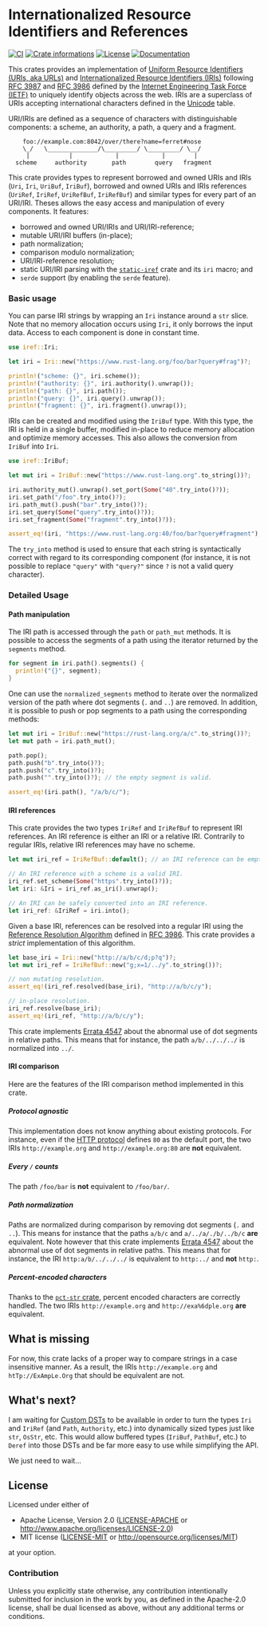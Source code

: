 # Internationalized Resource Identifiers and References

[![CI](https://github.com/timothee-haudebourg/iref/workflows/CI/badge.svg)](https://github.com/timothee-haudebourg/iref/actions)
[![Crate informations](https://img.shields.io/crates/v/iref.svg?style=flat-square)](https://crates.io/crates/iref)
[![License](https://img.shields.io/crates/l/iref.svg?style=flat-square)](https://github.com/timothee-haudebourg/iref#license)
[![Documentation](https://img.shields.io/badge/docs-latest-blue.svg?style=flat-square)](https://docs.rs/iref)

<!-- cargo-rdme start -->

This crates provides an implementation of
[Uniform Resource Identifiers (URIs, aka URLs)][uri] and [Internationalized
Resource Identifiers (IRIs)][iri] following [RFC 3987][uri-rfc] and [RFC
3986][iri-rfc] defined by the [Internet Engineering Task Force
(IETF)][ietf] to uniquely identify objects across the web. IRIs are a
superclass of URIs accepting international characters defined in the
[Unicode][unicode] table.

[uri]: <https://en.wikipedia.org/wiki/Uniform_Resource_Identifier>
[uri-rfc]: <https://tools.ietf.org/html/rfc3986>
[iri]: <https://en.wikipedia.org/wiki/Internationalized_resource_identifier>
[iri-rfc]: <https://tools.ietf.org/html/rfc3987>
[ietf]: <ietf.org>
[unicode]: <https://en.wikipedia.org/wiki/Unicode>

URI/IRIs are defined as a sequence of characters with distinguishable
components: a scheme, an authority, a path, a query and a fragment.

```text
    foo://example.com:8042/over/there?name=ferret#nose
    \_/   \______________/\_________/ \_________/ \__/
     |           |            |            |        |
  scheme     authority       path        query   fragment
```

This crate provides types to represent borrowed and owned URIs and IRIs
(`Uri`, `Iri`, `UriBuf`, `IriBuf`), borrowed and owned URIs and IRIs
references (`UriRef`, `IriRef`, `UriRefBuf`, `IriRefBuf`) and similar
types for every part of an URI/IRI. Theses allows the easy access and
manipulation of every components.
It features:
  - borrowed and owned URI/IRIs and URI/IRI-reference;
  - mutable URI/IRI buffers (in-place);
  - path normalization;
  - comparison modulo normalization;
  - URI/IRI-reference resolution;
  - static URI/IRI parsing with the [`static-iref`] crate and its `iri`
    macro; and
  - `serde` support (by enabling the `serde` feature).

[`static-iref`]: https://crates.io/crates/static-iref

### Basic usage

You can parse IRI strings by wrapping an `Iri` instance around a `str` slice.
Note that no memory allocation occurs using `Iri`, it only borrows the input data.
Access to each component is done in constant time.

```rust
use iref::Iri;

let iri = Iri::new("https://www.rust-lang.org/foo/bar?query#frag")?;

println!("scheme: {}", iri.scheme());
println!("authority: {}", iri.authority().unwrap());
println!("path: {}", iri.path());
println!("query: {}", iri.query().unwrap());
println!("fragment: {}", iri.fragment().unwrap());
```

IRIs can be created and modified using the `IriBuf` type.
With this type, the IRI is held in a single buffer,
modified in-place to reduce memory allocation and optimize memory accesses.
This also allows the conversion from `IriBuf` into `Iri`.

```rust
use iref::IriBuf;

let mut iri = IriBuf::new("https://www.rust-lang.org".to_string())?;

iri.authority_mut().unwrap().set_port(Some("40".try_into()?));
iri.set_path("/foo".try_into()?);
iri.path_mut().push("bar".try_into()?);
iri.set_query(Some("query".try_into()?));
iri.set_fragment(Some("fragment".try_into()?));

assert_eq!(iri, "https://www.rust-lang.org:40/foo/bar?query#fragment");
```

The `try_into` method is used to ensure that each string is syntactically correct with regard to its corresponding component (for instance, it is not possible to replace `"query"` with `"query?"` since `?` is not a valid query character).

### Detailed Usage

#### Path manipulation

The IRI path is accessed through the `path` or `path_mut` methods.
It is possible to access the segments of a path using the iterator returned by the `segments` method.

```rust
for segment in iri.path().segments() {
  println!("{}", segment);
}
```

One can use the `normalized_segments` method to iterate over the normalized
version of the path where dot segments (`.` and `..`) are removed.
In addition, it is possible to push or pop segments to a path using the
corresponding methods:
```rust
let mut iri = IriBuf::new("https://rust-lang.org/a/c".to_string())?;
let mut path = iri.path_mut();

path.pop();
path.push("b".try_into()?);
path.push("c".try_into()?);
path.push("".try_into()?); // the empty segment is valid.

assert_eq!(iri.path(), "/a/b/c/");
```

#### IRI references

This crate provides the two types `IriRef` and `IriRefBuf` to represent
IRI references. An IRI reference is either an IRI or a relative IRI.
Contrarily to regular IRIs, relative IRI references may have no scheme.

```rust
let mut iri_ref = IriRefBuf::default(); // an IRI reference can be empty.

// An IRI reference with a scheme is a valid IRI.
iri_ref.set_scheme(Some("https".try_into()?));
let iri: &Iri = iri_ref.as_iri().unwrap();

// An IRI can be safely converted into an IRI reference.
let iri_ref: &IriRef = iri.into();
```

Given a base IRI, references can be resolved into a regular IRI using the
[Reference Resolution Algorithm](https://tools.ietf.org/html/rfc3986#section-5)
defined in [RFC 3986](https://tools.ietf.org/html/rfc3986).
This crate provides a *strict* implementation of this algorithm.

```rust
let base_iri = Iri::new("http://a/b/c/d;p?q")?;
let mut iri_ref = IriRefBuf::new("g;x=1/../y".to_string())?;

// non mutating resolution.
assert_eq!(iri_ref.resolved(base_iri), "http://a/b/c/y");

// in-place resolution.
iri_ref.resolve(base_iri);
assert_eq!(iri_ref, "http://a/b/c/y");
```

This crate implements
[Errata 4547](https://www.rfc-editor.org/errata/eid4547) about the
abnormal use of dot segments in relative paths.
This means that for instance, the path `a/b/../../../` is normalized into
`../`.

#### IRI comparison

Here are the features of the IRI comparison method implemented in this crate.

##### Protocol agnostic

This implementation does not know anything about existing protocols.
For instance, even if the
[HTTP protocol](https://en.wikipedia.org/wiki/Hypertext_Transfer_Protocol)
defines `80` as the default port,
the two IRIs `http://example.org` and `http://example.org:80` are **not** equivalent.

##### Every `/` counts

The path `/foo/bar` is **not** equivalent to `/foo/bar/`.

##### Path normalization

Paths are normalized during comparison by removing dot segments (`.` and `..`).
This means for instance that the paths `a/b/c` and `a/../a/./b/../b/c` **are**
equivalent.
Note however that this crate implements
[Errata 4547](https://www.rfc-editor.org/errata/eid4547) about the
abnormal use of dot segments in relative paths.
This means that for instance, the IRI `http:a/b/../../../` is equivalent to
`http:../` and **not** `http:`.

##### Percent-encoded characters

Thanks to the [`pct-str` crate](https://crates.io/crates/pct-str),
percent encoded characters are correctly handled.
The two IRIs `http://example.org` and `http://exa%6dple.org` **are** equivalent.

<!-- cargo-rdme end -->

## What is missing

For now, this crate lacks of a proper way to compare strings in a case
insensitive manner. As a result, the IRIs `http://example.org` and
`htTp://ExAmpLe.Org` that should be equivalent are not.

## What's next?

I am waiting for [Custom DSTs](https://github.com/rust-lang/rfcs/pull/2594) to
be available in order to
turn the types `Iri` and `IriRef` (and `Path`, `Authority`, etc.) into
dynamically sized types just like `str`, `OsStr`, etc.
This would allow buffered types (`IriBuf`, `PathBuf`, etc.) to `Deref` into
those DSTs and be far more easy to use while simplifying the API.

We just need to wait...

## License

Licensed under either of

 * Apache License, Version 2.0 ([LICENSE-APACHE](LICENSE-APACHE) or http://www.apache.org/licenses/LICENSE-2.0)
 * MIT license ([LICENSE-MIT](LICENSE-MIT) or http://opensource.org/licenses/MIT)

at your option.

### Contribution

Unless you explicitly state otherwise, any contribution intentionally submitted
for inclusion in the work by you, as defined in the Apache-2.0 license, shall be dual licensed as above, without any
additional terms or conditions.
